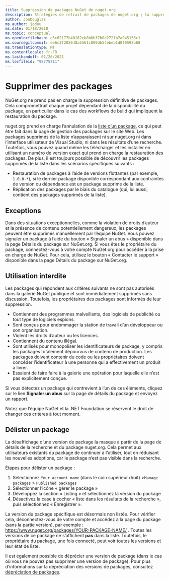 ```yaml
---
title: Suppression de packages NuGet de nuget.org
description: Stratégies de retrait de packages de nuget.org ; la suppression définitive n’est pas prise en charge, sauf quand les packages ne respectent pas les autres stratégies.
author: JonDouglas
ms.author: jodou
ms.date: 01/18/2018
ms.topic: conceptual
ms.openlocfilehash: e5c62177b40162cb8b6b37b0d272fb7a945156c1
ms.sourcegitcommit: ee6c3f203648a5561c809db54ebeb1d0f0598b68
ms.translationtype: MT
ms.contentlocale: fr-FR
ms.lasthandoff: 01/26/2021
ms.locfileid: "98775711"
---
```

# <a name="deleting-packages"></a>Supprimer des packages

NuGet.org ne prend pas en charge la suppression définitive de packages. Cela compromettrait chaque projet dépendant de la disponibilité du package, en particulier dans le cas des workflows de build qui impliquent la restauration du package.

nuget.org prend en charge l’annulation de la [liste d’un package](#unlisting-a-package), ce qui peut être fait dans la page de gestion des packages sur le site Web. Les packages supprimés de la liste n’apparaissent ni sur nuget.org ni dans l’interface utilisateur de Visual Studio, ni dans les résultats d’une recherche. Toutefois, vous pouvez quand même les télécharger et les installer en utilisant un numéro de version exact qui prend en charge la restauration des packages. De plus, il est toujours possible de découvrir les packages supprimés de la liste dans les scénarios spécifiques suivants :

- Restauration de packages à l’aide de versions flottantes (par exemple, `1.0.0-*`), si le dernier package disponible correspondant aux contraintes de version ou dépendance est un package supprimé de la liste.
- Réplication des packages par le biais du catalogue (qui, lui aussi, contient des packages supprimés de la liste).

## <a name="exceptions"></a>Exceptions

Dans des situations exceptionnelles, comme la violation de droits d’auteur et la présence de contenu potentiellement dangereux, les packages peuvent être supprimés manuellement par l’équipe NuGet. Vous pouvez signaler un package à l’aide du bouton « Signaler un abus » disponible dans la page Détails du package sur NuGet.org. Si vous êtes le propriétaire du package, connectez-vous à votre compte NuGet.org pour accéder à la prise en charge de NuGet. Pour cela, utilisez le bouton « Contacter le support » disponible dans la page Détails du package sur NuGet.org.

## <a name="prohibited-use"></a>Utilisation interdite

Les packages qui répondent aux critères suivants ne sont pas autorisés dans la galerie NuGet publique et sont immédiatement supprimés sans discussion. Toutefois, les propriétaires des packages sont informés de leur suppression.

- Contiennent des programmes malveillants, des logiciels de publicité ou tout type de logiciels espions.
- Sont conçus pour endommager la station de travail d’un développeur ou son organisation.
- Violent les droits d’auteur ou les licences.
- Contiennent du contenu illégal.
- Sont utilisés pour monopoliser les identificateurs de package, y compris les packages totalement dépourvus de contenu de production. Les packages doivent contenir du code ou les propriétaires doivent concéder l’identificateur à une personne qui a effectivement un produit à livrer.
- Essaient de faire faire à la galerie une opération pour laquelle elle n’est pas explicitement conçue.

Si vous détectez un package qui contrevient à l’un de ces éléments, cliquez sur le lien **Signaler un abus** sur la page de détails du package et envoyez un rapport.

Notez que l’équipe NuGet et la .NET Foundation se réservent le droit de changer ces critères à tout moment.

## <a name="unlisting-a-package"></a>Délister un package
La désaffichage d’une version de package la masque à partir de la page de détails de la recherche et du package nuget.org. Cela permet aux utilisateurs existants du package de continuer à l’utiliser, tout en réduisant les nouvelles adoptions, car le package n’est pas visible dans la recherche.

Étapes pour délister un package :

1. Sélectionnez `Your account name` (dans le coin supérieur droit) >`Manage packages` > `Published packages`
1. Sélectionner l’icône « gérer le package »
1. Développez la section « Listing » et sélectionnez la version du package
1. Désactivez la case à cocher « liste dans les résultats de la recherche », puis sélectionnez « Enregistrer ».

La version du package spécifique est désormais non listée. Pour vérifier cela, déconnectez-vous de votre compte et accédez à la page du package (sans la partie version), par exemple : https://www.nuget.org/packages/YOUR-PACKAGE-NAME/ . Toutes les versions de ce package ne s’affichent **pas** dans la liste. Toutefois, le propriétaire du package, une fois connecté, peut voir toutes les versions et leur état de liste.

Il est également possible de déprécier une version de package (dans le cas où vous ne pouvez pas supprimer une version de package). Pour plus d’informations sur la dépréciation des versions de packages, consultez [dépréciation de packages](../deprecate-packages.md).
